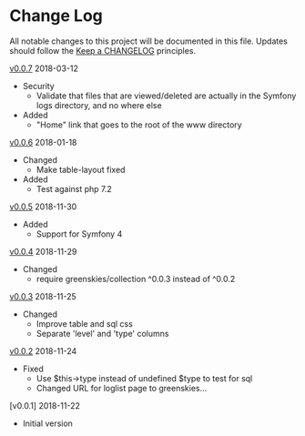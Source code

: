 # Change Log
All notable changes to this project will be documented in this file.
Updates should follow the [Keep a CHANGELOG](http://keepachangelog.com/) principles.


[v0.0.7] 2018-03-12
- Security
  - Validate that files that are viewed/deleted are actually in the Symfony logs directory, and no where else
- Added
  - "Home" link that goes to the root of the www directory

[v0.0.6] 2018-01-18
- Changed
  - Make table-layout fixed
- Added
  - Test against php 7.2

[v0.0.5] 2018-11-30
- Added
  - Support for Symfony 4

[v0.0.4] 2018-11-29
- Changed
  - require greenskies/collection ^0.0.3 instead of ^0.0.2

[v0.0.3] 2018-11-25
- Changed
  - Improve table and sql css
  - Separate 'level' and 'type' columns

[v0.0.2] 2018-11-24
- Fixed
  - Use $this->type instead of undefined $type to test for sql
  - Changed URL for loglist page to greenskies...

[v0.0.1] 2018-11-22
- Initial version

[v0.0.7]:https://github.com/greenskies/WebLogViewerBundle/compare/v0.0.6...v0.0.7
[v0.0.6]:https://github.com/greenskies/WebLogViewerBundle/compare/v0.0.5...v0.0.6
[v0.0.5]:https://github.com/greenskies/WebLogViewerBundle/compare/v0.0.4...v0.0.5
[v0.0.4]:https://github.com/greenskies/WebLogViewerBundle/compare/v0.0.3...v0.0.4
[v0.0.3]:https://github.com/greenskies/WebLogViewerBundle/compare/v0.0.2...v0.0.3
[v0.0.2]:https://github.com/greenskies/WebLogViewerBundle/compare/v0.0.1...v0.0.2

